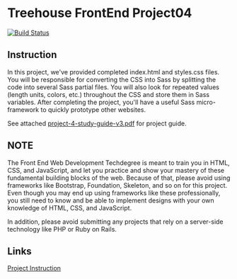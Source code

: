 # Treehouse FrontEnd Project04

[![Build Status](https://travis-ci.com/As-12/Treehouse-FEWD.svg?branch=Project04)](https://travis-ci.com/As-12/Treehouse-FEWD)

## Instruction
In this project, we've provided completed index.html and styles.css files. You will be responsible for converting the CSS into Sass by splitting the code into several Sass partial files. You will also look for repeated values (length units, colors, etc.) throughout the CSS and store them in Sass variables. After completing the project, you'll have a useful Sass micro-framework to quickly prototype other websites.

See attached [project-4-study-guide-v3.pdf](project-4-study-guide-v3.pdf) for project guide.

## NOTE
The Front End Web Development Techdegree is meant to train you in HTML, CSS, and JavaScript, and let you practice and show your mastery of these fundamental building blocks of the web. Because of that, please avoid using frameworks like Bootstrap, Foundation, Skeleton, and so on for this project. Even though you may end up using frameworks like these professionally, you still need to know and be able to implement designs with your own knowledge of HTML, CSS, and JavaScript.

In addition, please avoid submitting any projects that rely on a server-side technology like PHP or Ruby on Rails.

## Links

[Project Instruction](https://teamtreehouse.com/projects/web-style-guide)

